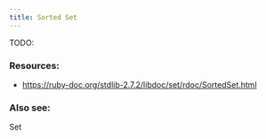 ```yaml
---
title: Sorted Set
---
```


TODO:

### Resources:
- https://ruby-doc.org/stdlib-2.7.2/libdoc/set/rdoc/SortedSet.html

### Also see:
Set